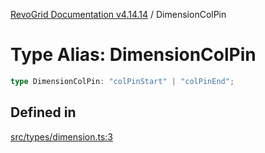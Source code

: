 [RevoGrid Documentation v4.14.14](README.md) / DimensionColPin

# Type Alias: DimensionColPin

```ts
type DimensionColPin: "colPinStart" | "colPinEnd";
```

## Defined in

[src/types/dimension.ts:3](https://github.com/revolist/revogrid/blob/fdfe81f10fb07db00151f14190ac038aded766a8/src/types/dimension.ts#L3)
